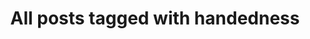 ---
layout: tag
title: "All posts tagged with handedness"
permalink: /weblog/tags/handedness/
taxonomy: handedness
---